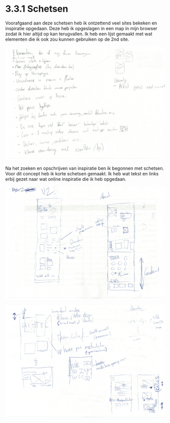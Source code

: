# 3.3.1 Schetsen

Voorafgaand aan deze schetsen heb ik ontzettend veel sites bekeken en inspiratie opgedaan. Deze heb ik opgeslagen in een map in mijn browser zodat ik hier altijd op kan terugvallen. Ik heb een lijst gemaakt met wat elementen die ik ook zou kunnen gebruiken op de 2nd site.

![Aantekeningen uit inspiratie](../../.gitbook/assets/scan-6.jpeg)

Na het zoeken en opschrijven van inspiratie ben ik begonnen met schetsen. Voor dit concept heb ik korte schetsen gemaakt. Ik heb wat tekst en links erbij gezet naar wat online inspiratie die ik heb opgedaan. 

![Home &amp; about](../../.gitbook/assets/scans1.jpg)

![Home, about, cases](../../.gitbook/assets/scans2.jpg)



